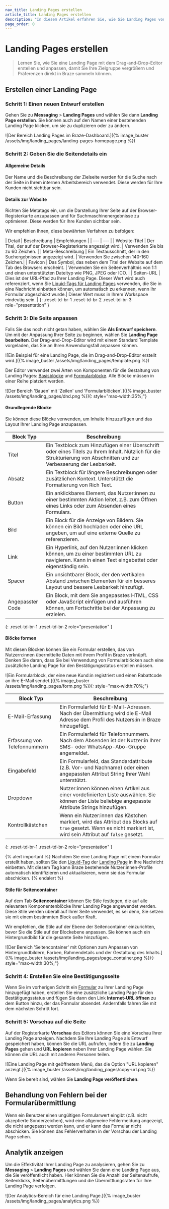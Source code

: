 ```yaml
---
nav_title: Landing Pages erstellen
article_title: Landing Pages erstellen
description: "In diesem Artikel erfahren Sie, wie Sie Landing Pages von Braze mit dem Drag-and-Drop-Editor erstellen und anpassen können."
page_order: 0
---
```


# Landing Pages erstellen

> Lernen Sie, wie Sie eine Landing Page mit dem Drag-and-Drop-Editor erstellen und anpassen, damit Sie Ihre Zielgruppe vergrößern und Präferenzen direkt in Braze sammeln können.

## Erstellen einer Landing Page

### Schritt 1: Einen neuen Entwurf erstellen

Gehen Sie zu **Messaging** > **Landing Pages** und wählen Sie dann **Landing Page erstellen**. Sie können auch auf den Namen einer bestehenden Landing Page klicken, um sie zu duplizieren oder zu ändern.

![Der Bereich Landing Pages im Braze-Dashboard.]({% image_buster /assets/img/landing_pages/landing-pages-homepage.png %})

### Schritt 2: Geben Sie die Seitendetails ein

#### Allgemeine Details

Der Name und die Beschreibung der Zielseite werden für die Suche nach der Seite in Ihrem internen Arbeitsbereich verwendet. Diese werden für Ihre Kunden nicht sichtbar sein.

#### Details zur Website

Richten Sie Metatags ein, um die Darstellung Ihrer Seite auf der Browser-Registerkarte anzupassen und für Suchmaschinenergebnisse zu optimieren. Diese werden für Ihre Kunden sichtbar sein.

Wir empfehlen Ihnen, diese bewährten Verfahren zu befolgen:

| Detail | Beschreibung | Empfehlungen |
| --- | --- |
| Website-Titel | Der Titel, der auf der Browser-Registerkarte angezeigt wird. | Verwenden Sie bis zu 60 Zeichen. |
| Meta-Beschreibung | Ein Textausschnitt, der in den Suchergebnissen angezeigt wird. | Verwenden Sie zwischen 140-160 Zeichen.|
| Favicon | Das Symbol, das neben dem Titel der Website auf dem Tab des Browsers erscheint. | Verwenden Sie ein Seitenverhältnis von 1:1 und einen unterstützten Dateityp wie PNG, JPEG oder ICO. |
| Seiten-URL | Dies ist der URL-Pfad zu Ihrer Landing Page. Dieser Wert wird auch referenziert, wenn Sie [Liquid-Tags für Landing Pages]({{site.baseurl}}/user_guide/engagement_tools/landing_pages/tracking_users) verwenden, die Sie in eine Nachricht einbetten können, um automatisch zu erkennen, wenn Ihr Formular abgeschickt wurde.| Dieser Wert muss in Ihrem Workspace eindeutig sein. |
{: .reset-td-br-1 .reset-td-br-2 .reset-td-br-3 role="presentation" }

### Schritt 3: Die Seite anpassen

Falls Sie das noch nicht getan haben, wählen Sie **Als Entwurf speichern**. Um mit der Anpassung Ihrer Seite zu beginnen, wählen Sie **Landing Page bearbeiten**. Der Drag-and-Drop-Editor wird mit einem Standard Template vorgeladen, das Sie an Ihren Anwendungsfall anpassen können.

![Ein Beispiel für eine Landing Page, die im Drag-and-Drop-Editor erstellt wird.]({% image_buster /assets/img/landing_pages/template.png %})

Der Editor verwendet zwei Arten von Komponenten für die Gestaltung von Landing Pages: [Basisblöcke](#basic-blocks) und [Formularblöcke](#form-blocks). Alle Blöcke müssen in einer Reihe platziert werden.

![Der Bereich 'Bauen' mit 'Zeilen' und 'Formularblöcken'.]({% image_buster /assets/img/landing_pages/dnd.png %}){: style="max-width:35%;"}

#### Grundlegende Blöcke

Sie können diese Blöcke verwenden, um Inhalte hinzuzufügen und das Layout Ihrer Landing Page anzupassen.

| Block Typ   | Beschreibung |
|-------------|-------------|
| Titel       | Ein Textblock zum Hinzufügen einer Überschrift oder eines Titels zu Ihrem Inhalt. Nützlich für die Strukturierung von Abschnitten und zur Verbesserung der Lesbarkeit. |
| Absatz   | Ein Textblock für längere Beschreibungen oder zusätzlichen Kontext. Unterstützt die Formatierung von Rich Text. |
| Button      | Ein anklickbares Element, das Nutzer:innen zu einer bestimmten Aktion leitet, z.B. zum Öffnen eines Links oder zum Absenden eines Formulars. |
| Bild       | Ein Block für die Anzeige von Bildern. Sie können ein Bild hochladen oder eine URL angeben, um auf eine externe Quelle zu referenzieren. |
| Link        | Ein Hyperlink, auf den Nutzer:innen klicken können, um zu einer bestimmten URL zu navigieren. Kann in einen Text eingebettet oder eigenständig sein. |
| Spacer      | Ein unsichtbarer Block, der den vertikalen Abstand zwischen Elementen für ein besseres Layout und bessere Lesbarkeit hinzufügt. |
| Angepasster Code | Ein Block, mit dem Sie angepasstes HTML, CSS oder JavaScript einfügen und ausführen können, um Fortschritte bei der Anpassung zu erzielen. |
{: .reset-td-br-1 .reset-td-br-2 role="presentation" }

#### Blöcke formen

Mit diesen Blöcken können Sie ein Formular erstellen, das von Nutzern:innen übermittelte Daten mit ihrem Profil in Braze verknüpft. Denken Sie daran, dass Sie bei Verwendung von Formularblöcken auch eine zusätzliche Landing Page für den Bestätigungsstatus erstellen müssen.

![Ein Formularblock, der eine neue Kund:in registriert und einen Rabattcode an ihre E-Mail sendet.]({% image_buster /assets/img/landing_pages/form.png %}){: style="max-width:70%;"}

| Block Typ     | Beschreibung |
|---------------|-------------|
| E-Mail-Erfassung | Ein Formularfeld für E-Mail-Adressen. Nach der Übermittlung wird die E-Mail Adresse dem Profil des Nutzers:in in Braze hinzugefügt. |
| Erfassung von Telefonnummern | Ein Formularfeld für Telefonnummern. Nach dem Absenden ist der Nutzer:in Ihrer SMS- oder WhatsApp-Abo-Gruppe angemeldet. |
| Eingabefeld   | Ein Formularfeld, das Standardattribute (z.B. Vor- und Nachname) oder einen angepassten Attribut String Ihrer Wahl unterstützt. |
| Dropdown      | Nutzer:innen können einen Artikel aus einer vordefinierten Liste auswählen. Sie können der Liste beliebige angepasste Attribute Strings hinzufügen. |
| Kontrollkästchen      | Wenn ein Nutzer:innen das Kästchen markiert, wird das Attribut des Blocks auf `true` gesetzt. Wenn es nicht markiert ist, wird sein Attribut auf `false` gesetzt. |
{: .reset-td-br-1 .reset-td-br-2 role="presentation" }

{% alert important %}
Nachdem Sie eine Landing Page mit einem Formular erstellt haben, sollten Sie den [Liquid-Tag]({{site.baseurl}}/user_guide/engagement_tools/landing_pages/tracking_users) der [Landing Page]({{site.baseurl}}/user_guide/engagement_tools/landing_pages/tracking_users) in Ihre Nachricht einbetten. Mit diesem Tag kann Braze bestehende Nutzer:innen-Profile automatisch identifizieren und aktualisieren, wenn sie das Formular abschicken.
{% endalert %}

#### Stile für Seitencontainer

Auf dem Tab **Seitencontainer** können Sie Stile festlegen, die auf alle relevanten Komponentenblöcke Ihrer Landing Page angewendet werden. Diese Stile werden überall auf Ihrer Seite verwendet, es sei denn, Sie setzen sie mit einem bestimmten Block außer Kraft.

Wir empfehlen, die Stile auf der Ebene der Seitencontainer einzurichten, bevor Sie die Stile auf der Blockebene anpassen. Sie können auch ein Hintergrundbild für die gesamte Seite hinzufügen.

![Der Bereich 'Seitencontainer' mit Optionen zum Anpassen von Hintergrundbildern, Farben, Rahmendetails und der Gestaltung des Inhalts.]({% image_buster /assets/img/landing_pages/page_container.png %}){: style="max-width:30%;"}

### Schritt 4: Erstellen Sie eine Bestätigungsseite

Wenn Sie im vorherigen Schritt ein [Formular](#form-block) zu Ihrer Landing Page hinzugefügt haben, erstellen Sie eine zusätzliche Landing Page für den Bestätigungsstatus und fügen Sie dann den Link **Internet-URL öffnen** zu dem Button hinzu, der das Formular absendet. Andernfalls fahren Sie mit dem nächsten Schritt fort.

### Schritt 5: Vorschau auf die Seite

Auf der Registerkarte **Vorschau** des Editors können Sie eine Vorschau Ihrer Landing Page anzeigen. Nachdem Sie Ihre Landing Page als Entwurf gespeichert haben, können Sie die URL aufrufen, indem Sie zu **Landing Pages** gehen und **URL kopieren** neben Ihrer Landing Page wählen. Sie können die URL auch mit anderen Personen teilen.

![Eine Landing Page mit geöffnetem Menü, das die Option "URL kopieren" anzeigt.]({% image_buster /assets/img/landing_pages/copy-url.png %})

Wenn Sie bereit sind, wählen Sie **Landing Page veröffentlichen**.

## Behandlung von Fehlern bei der Formularübermittlung

Wenn ein Benutzer einen ungültigen Formularwert eingibt (z.B. nicht akzeptierte Sonderzeichen), wird eine allgemeine Fehlermeldung angezeigt, die nicht angepasst werden kann, und er kann das Formular nicht abschicken. Sie können das Fehlerverhalten in der Vorschau der Landing Page sehen.

## Analytik anzeigen

Um die Effektivität Ihrer Landing Page zu analysieren, gehen Sie zu **Messaging** > **Landing Pages** und wählen Sie dann eine Landing Page aus, die Sie veröffentlicht haben. Hier können Sie die Anzahl der Seitenaufrufe, Seitenklicks, Seitenübermittlungen und die Übermittlungsraten für Ihre Landing Page verfolgen.

![Der Analytics-Bereich für eine Landing Page.]({% image_buster /assets/img/landing_pages/analytics.png %})
